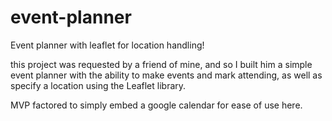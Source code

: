 # event-planner
Event planner with leaflet for location handling!

this project was requested by a friend of mine, and so I built him a simple event planner with the ability to make events and mark attending, as well as specify a location using the Leaflet library.

MVP factored to simply embed a google calendar for ease of use here.